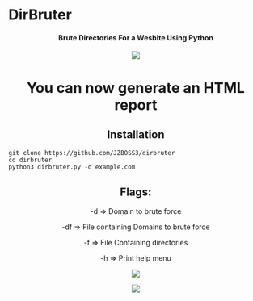 # DirBruter

<h4 align="center">Brute Directories For a Wesbite Using Python</h4>

<p align="center"> <img src="https://github.com/user-attachments/assets/7d13a2e6-0add-48a9-aada-4d045112e24e"/> </p>

<h1 align="center"><b>You can now generate an HTML report</b></h1>

<h2 align="center">Installation</h2>

```
git clone https://github.com/JZBOSS3/dirbruter
cd dirbruter
python3 dirbruter.py -d example.com
```

<h2 align="centeR">Flags:</h2>
<p align="center">-d => Domain to brute force</p>
<p align="center">-df => File containing Domains to brute force</p>
<p align="center">-f => File Containing directories</p>
<p align="center">-h => Print help menu</p>

<p align="center">
  <img src="https://github.com/user-attachments/assets/7f5046d8-9f62-4f8d-ac56-19f45715526d" />
</p>

<p align="center">
  <img src="https://github.com/user-attachments/assets/76c76726-d39c-4211-a4e6-554e09186281" />
</p>


